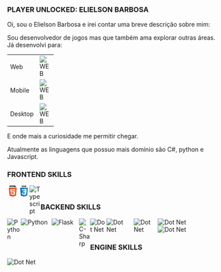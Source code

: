 ### PLAYER UNLOCKED: ELIELSON BARBOSA

Oi, sou o Elielson Barbosa e irei contar uma breve descrição sobre mim:

Sou desenvolvedor de jogos mas que também ama explorar outras áreas.
Já desenvolvi para:

<table border="0">
	
<tr>
<td>
Web
</td>
	
<td>
<img align="left" alt="WEB" width="26px" src="https://img2.gratispng.com/20180706/bcw/kisspng-web-development-logo-clip-art-joomla-icon-5b3fa921d25041.4362954515308987218615.jpg" /> 
</td>
</tr>
	
<tr>
<td>
Mobile 
</td>
	
<td>
<img align="left" alt="WEB" width="26px" src="https://www.freepnglogos.com/uploads/mobile-circle-logo-png-30.png" /> 
</td>
</tr>
	
<tr>
<td>
Desktop
</td>
	
<td>
<img align="left" alt="WEB" width="26px" src="https://thumbs.dreamstime.com/b/%C3%ADcone-para-seu-projeto-do-site-logotipo-vetor-computador-de-secret%C3%A1ria-app-ui-ilustra-o-151573142.jpg" /> 
</td>
</tr>
	
</table>
E onde mais a curiosidade me permitir chegar.

Atualmente as linguagens que possuo mais domínio são C#, python e Javascript.

### FRONTEND SKILLS

<div>
	
<img align="left" alt="HTML5" width="26px" src="https://raw.githubusercontent.com/github/explore/80688e429a7d4ef2fca1e82350fe8e3517d3494d/topics/html/html.png" />

<img align="left" alt="CSS3" width="26px" src="https://raw.githubusercontent.com/github/explore/80688e429a7d4ef2fca1e82350fe8e3517d3494d/topics/css/css.png" />

<img align="left" alt="Typescript" width="26px" src="https://upload.wikimedia.org/wikipedia/commons/thumb/9/99/Unofficial_JavaScript_logo_2.svg/1024px-Unofficial_JavaScript_logo_2.svg.png"/>
	
</div>

<br>

### BACKEND SKILLS

<div>

<img align="left" alt="Python" width="32px" src="https://www.vectorlogo.zone/logos/python/python-vertical.svg"/>

<img align="left" alt="Python" width="72px" src="https://www.vectorlogo.zone/logos/opencv/opencv-ar21.svg"/>

<img align="left" alt="Flask" width="64px" src="https://www.vectorlogo.zone/logos/pocoo_flask/pocoo_flask-ar21.svg"/>

<img align="left" alt="C-Sharp" width="26px" src="https://seeklogo.com/images/C/c-sharp-c-logo-02F17714BA-seeklogo.com.png"/>

<img align="left" alt="Dot Net" width="38px" src="https://www.vectorlogo.zone/logos/dotnet/dotnet-vertical.svg"/>

<img align="left" alt="Dot Net" width="64px" src="https://upload.wikimedia.org/wikipedia/commons/thumb/d/d9/Node.js_logo.svg/1200px-Node.js_logo.svg.png"/>

<img align="left" alt="Dot Net" width="56px" src="https://cpl.thalesgroup.com/sites/default/files/content/paragraphs/intro/2020-03/postgresql-logo.png"/>

<img align="left" alt="Dot Net" width="98px" src="https://www.vectorlogo.zone/logos/mongodb/mongodb-ar21.svg"/>

<img align="left" alt="Dot Net" width="98px" src="https://www.vectorlogo.zone/logos/regexplanet/regexplanet-ar21.svg"/>

</div>
<br>
<br>


### ENGINE SKILLS


<img align="left" alt="Dot Net" width="100px" src="https://www.vectorlogo.zone/logos/unity3d/unity3d-ar21.svg"/>

